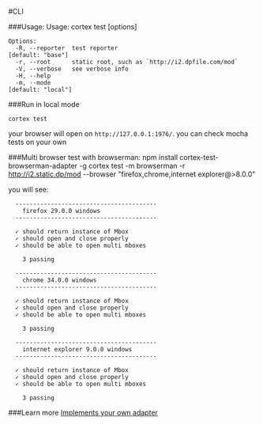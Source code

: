 #CLI

###Usage:
    Usage: cortex test [options]

    Options:
      -R, --reporter  test reporter                                     [default: "base"]
      -r, --root      static root, such as `http://i2.dpfile.com/mod`
      -V, --verbose   see verbose info
      -H, --help
      -m, --mode                                                        [default: "local"]
        
###Run in local mode

    cortex test

your browser will open on `http://127.0.0.1:1976/`. you can check mocha tests on your own


###Multi browser test with browserman:
    npm install cortex-test-browserman-adapter -g
    cortex test -m browserman -r http://i2.static.dp/mod --browser "firefox,chrome,internet explorer@>8.0.0"
    
you will see:

      ----------------------------------------
        firefox 29.0.0 windows
      ----------------------------------------

      ✓ should return instance of Mbox
      ✓ should open and close properly
      ✓ should be able to open multi mboxes

        3 passing
    
      ----------------------------------------
        chrome 34.0.0 windows
      ----------------------------------------

      ✓ should return instance of Mbox
      ✓ should open and close properly
      ✓ should be able to open multi mboxes

        3 passing

      ----------------------------------------
        internet explorer 9.0.0 windows
      ----------------------------------------

      ✓ should return instance of Mbox
      ✓ should open and close properly
      ✓ should be able to open multi mboxes

        3 passing

###Learn more
  [Implements your own adapter]("docs/writing-an-adapter.md")

